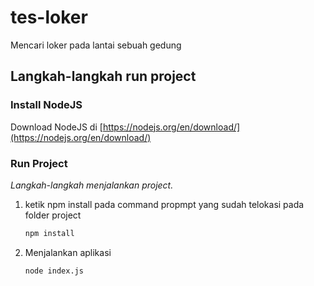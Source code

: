 # tes-loker
Mencari loker pada lantai sebuah gedung

<!-- GETTING STARTED -->
## Langkah-langkah run project

### Install NodeJS

Download NodeJS di [https://nodejs.org/en/download/](https://nodejs.org/en/download/)

### Run Project

_Langkah-langkah menjalankan project._

1. ketik npm install pada command propmpt yang sudah telokasi pada folder project
   ```sh
   npm install
   ```
2. Menjalankan aplikasi
   ```sh
   node index.js
   ```

